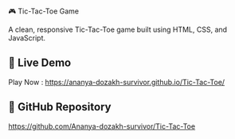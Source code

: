 🎮 Tic-Tac-Toe Game

A clean, responsive Tic-Tac-Toe game built using HTML, CSS, and JavaScript.

## 🔗 Live Demo
Play Now : https://ananya-dozakh-survivor.github.io/Tic-Tac-Toe/

## 📂 GitHub Repository  
https://github.com/Ananya-dozakh-survivor/Tic-Tac-Toe
